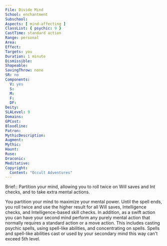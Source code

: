 ```yaml
---
File: Divide Mind
School: enchantment
Subschool: 
Aspects: [ mind-affecting ]
ClassList: { psychic: 9 }
CastTime: standard action
Range: personal
Area: 
Effect: 
Targets: you
Duration: 1 minute
Dismissible: 
Shapeable: 
SavingThrow: none
SR: no
Components:
  V: yes
  S: 
  M: 
  F: 
  DF: 
Deity: 
SLALevel: 9
Domains: 
GPCost: 
Bloodline: 
Patron: 
MythicDescription: 
Augment: 
Mythic: 
Haunt: 
Ruse: 
Draconic: 
Meditative: 
Copyright:
  Content: "Occult Adventures"
---
```

Brief:: Partition your mind, allowing you to roll twice on Will saves and Int checks, and to take extra mental actions.

You partition your mind to maximize your mental power. Until the spell ends, you roll twice and use the higher result for all Will saves, Intelligence checks, and Intelligence-based skill checks. In addition, as a swift action you can have your second mind perform any purely mental action that normally requires a standard action or a move action. This includes casting psychic spells, using spell-like abilities, and concentrating on spells. Spells and spell-like abilities cast or used by your secondary mind this way can't exceed 5th level.
